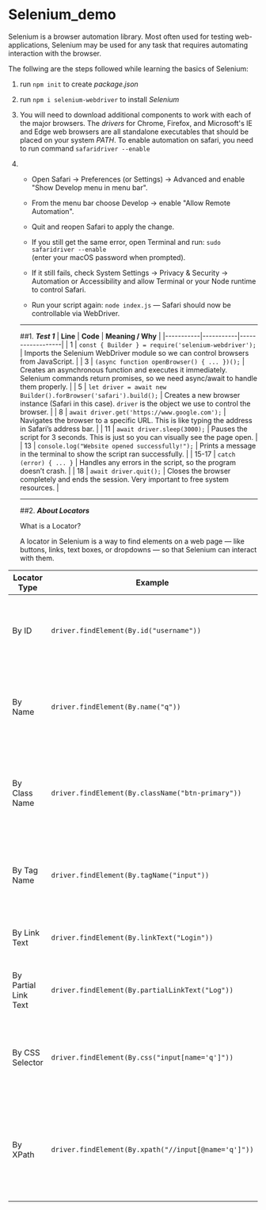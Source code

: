 # Selenium_demo

Selenium is a browser automation library. Most often used for testing web-applications, Selenium may be used for any task that requires automating interaction with the browser.

The follwing are the steps followed while learning the basics of Selenium:

1. run `npm init` to create _package.json_
2. run `npm i selenium-webdriver` to install _Selenium_
3. You will need to download additional components to work with each of the major browsers. The _drivers_ for Chrome, Firefox, and Microsoft's IE and Edge web browsers are all standalone executables that should be placed on your system _PATH_. To enable automation on safari, you need to run command `safaridriver --enable`
4. - Open Safari → Preferences (or Settings) → Advanced and enable "Show Develop menu in menu bar".

   - From the menu bar choose Develop → enable "Allow Remote Automation".
   - Quit and reopen Safari to apply the change.
   - If you still get the same error, open Terminal and run:
     `sudo safaridriver --enable`  
     (enter your macOS password when prompted).
   - If it still fails, check System Settings → Privacy & Security → Automation or Accessibility and allow Terminal or your Node runtime to control Safari.
   - Run your script again: `node index.js` — Safari should now be controllable via WebDriver.

   ***

   ##1. **_Test 1_**
   | **Line** | **Code** | **Meaning / Why** |
   |-----------|-----------|------------------|
   | 1 | `const { Builder } = require('selenium-webdriver');` | Imports the Selenium WebDriver module so we can control browsers from JavaScript. |
   | 3 | `(async function openBrowser() { ... })();` | Creates an asynchronous function and executes it immediately. Selenium commands return promises, so we need async/await to handle them properly. |
   | 5 | `let driver = await new Builder().forBrowser('safari').build();` | Creates a new browser instance (Safari in this case). `driver` is the object we use to control the browser. |
   | 8 | `await driver.get('https://www.google.com');` | Navigates the browser to a specific URL. This is like typing the address in Safari’s address bar. |
   | 11 | `await driver.sleep(3000);` | Pauses the script for 3 seconds. This is just so you can visually see the page open. |
   | 13 | `console.log("Website opened successfully!");` | Prints a message in the terminal to show the script ran successfully. |
   | 15-17 | `catch (error) { ... }` | Handles any errors in the script, so the program doesn’t crash. |
   | 18 | `await driver.quit();` | Closes the browser completely and ends the session. Very important to free system resources. |

   ***

   ##2. **_About Locators_**

   What is a Locator?

   A locator in Selenium is a way to find elements on a web page — like buttons, links, text boxes, or dropdowns — so that Selenium can interact with them.

| **Locator Type**     | **Example**                                          | **Description**                                                                          |
| -------------------- | ---------------------------------------------------- | ---------------------------------------------------------------------------------------- |
| By ID                | `driver.findElement(By.id("username"))`              | Finds an element using its unique `id` attribute. (Most reliable)                        |
| By Name              | `driver.findElement(By.name("q"))`                   | Finds an element using the `name` attribute. Often used for forms or inputs.             |
| By Class Name        | `driver.findElement(By.className("btn-primary"))`    | Finds an element by its CSS class name. Useful when elements share styles.               |
| By Tag Name          | `driver.findElement(By.tagName("input"))`            | Finds elements by their HTML tag, like `input`, `a`, `button`, etc.                      |
| By Link Text         | `driver.findElement(By.linkText("Login"))`           | Finds a link (`<a>`) with exact visible text “Login”.                                    |
| By Partial Link Text | `driver.findElement(By.partialLinkText("Log"))`      | Finds a link that contains the text “Log”.                                               |
| By CSS Selector      | `driver.findElement(By.css("input[name='q']"))`      | Finds an element using CSS syntax — very powerful and flexible.                          |
| By XPath             | `driver.findElement(By.xpath("//input[@name='q']"))` | Uses XPath expressions to find elements anywhere in the HTML structure. (Most versatile) |
